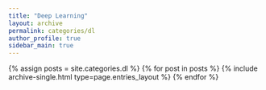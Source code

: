 ```yaml
---
title: "Deep Learning"
layout: archive
permalink: categories/dl
author_profile: true
sidebar_main: true
---
```



{% assign posts = site.categories.dl %}
{% for post in posts %} {% include archive-single.html type=page.entries_layout %} {% endfor %}


